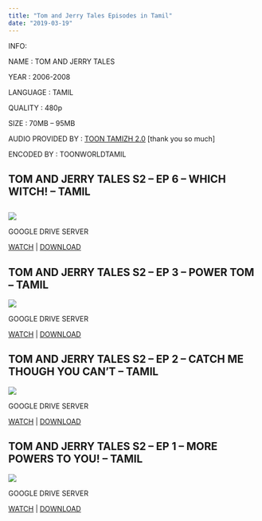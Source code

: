 ```yaml
---
title: "Tom and Jerry Tales Episodes in Tamil"
date: "2019-03-19"
---
```


INFO:  
  
NAME : TOM AND JERRY TALES  
  
YEAR : 2006-2008  
  
LANGUAGE : TAMIL  
  
QUALITY : 480p  
  
SIZE : 70MB – 95MB  
  
AUDIO PROVIDED BY : [TOON TAMIZH 2.0](https://www.youtube.com/channel/UCmKcRVr-r_C5_FymAwvqLCA) \[thank you so much\]  
  
ENCODED BY : TOONWORLDTAMIL  

## TOM AND JERRY TALES S2 – EP 6 – WHICH WITCH! – TAMIL

## 

[![](https://3.bp.blogspot.com/-mStwGiGGZms/XI1KgUJRpdI/AAAAAAAABGo/lNalJbrzJ_snh8aHXZvSvsib6rYgxIvbwCLcBGAs/s280/Which_Witch.png)](https://3.bp.blogspot.com/-mStwGiGGZms/XI1KgUJRpdI/AAAAAAAABGo/lNalJbrzJ_snh8aHXZvSvsib6rYgxIvbwCLcBGAs/s1600/Which_Witch.png)

GOOGLE DRIVE SERVER

[WATCH](https://clk.ink/VGLny) | [DOWNLOAD](https://clk.ink/VGLny)

## TOM AND JERRY TALES S2 – EP 3 – POWER TOM – TAMIL

![](https://vignette.wikia.nocookie.net/tomandjerry/images/b/b7/Images.jpg/revision/latest?cb=20180927194508)

GOOGLE DRIVE SERVER

[WATCH](https://clk.ink/11vqhhx7) | [DOWNLOAD](https://clk.ink/11vqhhx7)

## TOM AND JERRY TALES S2 – EP 2 – CATCH ME THOUGH YOU CAN’T – TAMIL

![](https://vignette.wikia.nocookie.net/tomandjerry/images/f/f8/Catch_Me_Thought_You_Can{8cd00c2b6371b4e82b2136421417e8ecb96b705ea6eb9720573582fbfe11734e}27t_title.png/revision/latest?cb=20180905184527)

GOOGLE DRIVE SERVER

[WATCH](https://clk.ink/4cE6OpQ) | [DOWNLOAD](https://clk.ink/4cE6OpQ)

## TOM AND JERRY TALES S2 – EP 1 – MORE POWERS TO YOU! – TAMIL

[![](https://3.bp.blogspot.com/-3Yt01DwtwSw/XI1LtOn7rOI/AAAAAAAABG0/S1DLLR2-yNw-sOUDjvilEsf0Kfu5UdcmACLcBGAs/s280/More_Powers_to_You_title.PNG.png)](https://3.bp.blogspot.com/-3Yt01DwtwSw/XI1LtOn7rOI/AAAAAAAABG0/S1DLLR2-yNw-sOUDjvilEsf0Kfu5UdcmACLcBGAs/s1600/More_Powers_to_You_title.PNG.png)

GOOGLE DRIVE SERVER

[WATCH](https://clk.ink/Zqnjtye1) | [DOWNLOAD](https://clk.ink/Zqnjtye1)
